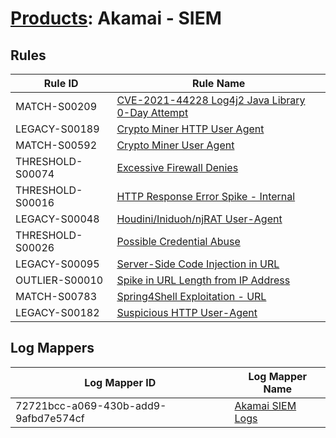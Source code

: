 # [Products](README.md): Akamai - SIEM

## Rules

|Rule ID|Rule Name|
|----|----|
|MATCH-S00209|[CVE-2021-44228 Log4j2 Java Library 0-Day Attempt](../rules/MATCH-S00209.md)|
|LEGACY-S00189|[Crypto Miner HTTP User Agent](../rules/LEGACY-S00189.md)|
|MATCH-S00592|[Crypto Miner User Agent](../rules/MATCH-S00592.md)|
|THRESHOLD-S00074|[Excessive Firewall Denies](../rules/THRESHOLD-S00074.md)|
|THRESHOLD-S00016|[HTTP Response Error Spike - Internal](../rules/THRESHOLD-S00016.md)|
|LEGACY-S00048|[Houdini/Iniduoh/njRAT User-Agent](../rules/LEGACY-S00048.md)|
|THRESHOLD-S00026|[Possible Credential Abuse](../rules/THRESHOLD-S00026.md)|
|LEGACY-S00095|[Server-Side Code Injection in URL](../rules/LEGACY-S00095.md)|
|OUTLIER-S00010|[Spike in URL Length from IP Address](../rules/OUTLIER-S00010.md)|
|MATCH-S00783|[Spring4Shell Exploitation - URL](../rules/MATCH-S00783.md)|
|LEGACY-S00182|[Suspicious HTTP User-Agent](../rules/LEGACY-S00182.md)|


## Log Mappers

|Log Mapper ID|Log Mapper Name|
|----|----|
|72721bcc-a069-430b-add9-9afbd7e574cf|[Akamai SIEM Logs](../mappings/72721bcc-a069-430b-add9-9afbd7e574cf.md)|


